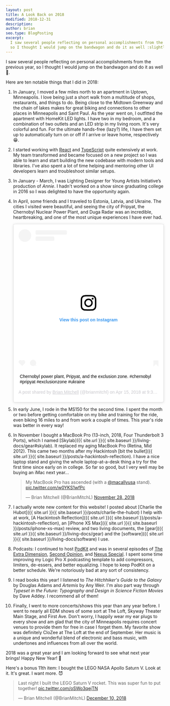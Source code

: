 ```yaml
---
layout: post
title: A Look Back on 2018
modified: 2018-12-31
description: 
author: brian
seo.type: BlogPosting
excerpt:
  I saw several people reflecting on personal accomplishments from the previous year,
  so I thought I would jump on the bandwagon and do it as well :slightly_smiling_face:.
---
```


I saw several people reflecting on personal accomplishments from the previous year,
so I thought I would jump on the bandwagon and do it as well :slightly_smiling_face:.

Here are ten notable things that I did in 2018:

1. In January, I moved a few miles north to an apartment in Uptown, Minneapolis.
I love being just a short walk from a multitude of shops, restaurants, and things to do.
Being close to the Midtown Greenway and the chain of lakes makes for great biking
and connections to other places in Minneapolis and Saint Paul.
As the year went on, I outfitted the apartment with HomeKit LED lights. I have two
in my bedroom, and a combination of two outlets and an LED strip in my living room.
It's very colorful and fun. For the ultimate hands-free (lazy?) life, I have them
set up to automatically turn on or off if I arrive or leave home, respectively :grin:.

2. I started working with [React](https://reactjs.org) and
[TypeScript](https://www.typescriptlang.org) quite extensively at work. My team
transformed and became focused on a new project so I was able to learn and start
building the new codebase with modern tools and libraries. I've also spent a lot of
time helping and mentoring other UI developers learn and troubleshoot similar setups.

3. In January - March, I was Lighting Designer for Young Artists Initiative’s production
of _Annie_. I hadn't worked on a show since graduating college in 2016 so I was delighted
to have the opportunity again.

4. In April, some friends and I traveled to Estonia, Latvia, and Ukraine. The cities I
visited were beautiful, and seeing the city of Pripyat, the Chernobyl Nuclear Power
Plant, and Duga Radar was an incredible, heartbreaking, and one of the most unique experiences
I have ever had.

    <blockquote class="instagram-media" data-instgrm-captioned data-instgrm-permalink="https://www.instagram.com/p/BhmRS-CHmPF/?utm_source=ig_embed&amp;utm_medium=loading" data-instgrm-version="12" style=" background:#FFF; border:0; border-radius:3px; box-shadow:0 0 1px 0 rgba(0,0,0,0.5),0 1px 10px 0 rgba(0,0,0,0.15); margin: 1px; max-width:540px; min-width:326px; padding:0; width:99.375%; width:-webkit-calc(100% - 2px); width:calc(100% - 2px);"><div style="padding:16px;"> <a href="https://www.instagram.com/p/BhmRS-CHmPF/?utm_source=ig_embed&amp;utm_medium=loading" style=" background:#FFFFFF; line-height:0; padding:0 0; text-align:center; text-decoration:none; width:100%;" target="_blank"> <div style=" display: flex; flex-direction: row; align-items: center;"> <div style="background-color: #F4F4F4; border-radius: 50%; flex-grow: 0; height: 40px; margin-right: 14px; width: 40px;"></div> <div style="display: flex; flex-direction: column; flex-grow: 1; justify-content: center;"> <div style=" background-color: #F4F4F4; border-radius: 4px; flex-grow: 0; height: 14px; margin-bottom: 6px; width: 100px;"></div> <div style=" background-color: #F4F4F4; border-radius: 4px; flex-grow: 0; height: 14px; width: 60px;"></div></div></div><div style="padding: 19% 0;"></div><div style="display:block; height:50px; margin:0 auto 12px; width:50px;"><svg width="50px" height="50px" viewBox="0 0 60 60" version="1.1" xmlns="https://www.w3.org/2000/svg" xmlns:xlink="https://www.w3.org/1999/xlink"><g stroke="none" stroke-width="1" fill="none" fill-rule="evenodd"><g transform="translate(-511.000000, -20.000000)" fill="#000000"><g><path d="M556.869,30.41 C554.814,30.41 553.148,32.076 553.148,34.131 C553.148,36.186 554.814,37.852 556.869,37.852 C558.924,37.852 560.59,36.186 560.59,34.131 C560.59,32.076 558.924,30.41 556.869,30.41 M541,60.657 C535.114,60.657 530.342,55.887 530.342,50 C530.342,44.114 535.114,39.342 541,39.342 C546.887,39.342 551.658,44.114 551.658,50 C551.658,55.887 546.887,60.657 541,60.657 M541,33.886 C532.1,33.886 524.886,41.1 524.886,50 C524.886,58.899 532.1,66.113 541,66.113 C549.9,66.113 557.115,58.899 557.115,50 C557.115,41.1 549.9,33.886 541,33.886 M565.378,62.101 C565.244,65.022 564.756,66.606 564.346,67.663 C563.803,69.06 563.154,70.057 562.106,71.106 C561.058,72.155 560.06,72.803 558.662,73.347 C557.607,73.757 556.021,74.244 553.102,74.378 C549.944,74.521 548.997,74.552 541,74.552 C533.003,74.552 532.056,74.521 528.898,74.378 C525.979,74.244 524.393,73.757 523.338,73.347 C521.94,72.803 520.942,72.155 519.894,71.106 C518.846,70.057 518.197,69.06 517.654,67.663 C517.244,66.606 516.755,65.022 516.623,62.101 C516.479,58.943 516.448,57.996 516.448,50 C516.448,42.003 516.479,41.056 516.623,37.899 C516.755,34.978 517.244,33.391 517.654,32.338 C518.197,30.938 518.846,29.942 519.894,28.894 C520.942,27.846 521.94,27.196 523.338,26.654 C524.393,26.244 525.979,25.756 528.898,25.623 C532.057,25.479 533.004,25.448 541,25.448 C548.997,25.448 549.943,25.479 553.102,25.623 C556.021,25.756 557.607,26.244 558.662,26.654 C560.06,27.196 561.058,27.846 562.106,28.894 C563.154,29.942 563.803,30.938 564.346,32.338 C564.756,33.391 565.244,34.978 565.378,37.899 C565.522,41.056 565.552,42.003 565.552,50 C565.552,57.996 565.522,58.943 565.378,62.101 M570.82,37.631 C570.674,34.438 570.167,32.258 569.425,30.349 C568.659,28.377 567.633,26.702 565.965,25.035 C564.297,23.368 562.623,22.342 560.652,21.575 C558.743,20.834 556.562,20.326 553.369,20.18 C550.169,20.033 549.148,20 541,20 C532.853,20 531.831,20.033 528.631,20.18 C525.438,20.326 523.257,20.834 521.349,21.575 C519.376,22.342 517.703,23.368 516.035,25.035 C514.368,26.702 513.342,28.377 512.574,30.349 C511.834,32.258 511.326,34.438 511.181,37.631 C511.035,40.831 511,41.851 511,50 C511,58.147 511.035,59.17 511.181,62.369 C511.326,65.562 511.834,67.743 512.574,69.651 C513.342,71.625 514.368,73.296 516.035,74.965 C517.703,76.634 519.376,77.658 521.349,78.425 C523.257,79.167 525.438,79.673 528.631,79.82 C531.831,79.965 532.853,80.001 541,80.001 C549.148,80.001 550.169,79.965 553.369,79.82 C556.562,79.673 558.743,79.167 560.652,78.425 C562.623,77.658 564.297,76.634 565.965,74.965 C567.633,73.296 568.659,71.625 569.425,69.651 C570.167,67.743 570.674,65.562 570.82,62.369 C570.966,59.17 571,58.147 571,50 C571,41.851 570.966,40.831 570.82,37.631"></path></g></g></g></svg></div><div style="padding-top: 8px;"> <div style=" color:#3897f0; font-family:Arial,sans-serif; font-size:14px; font-style:normal; font-weight:550; line-height:18px;"> View this post on Instagram</div></div><div style="padding: 12.5% 0;"></div> <div style="display: flex; flex-direction: row; margin-bottom: 14px; align-items: center;"><div> <div style="background-color: #F4F4F4; border-radius: 50%; height: 12.5px; width: 12.5px; transform: translateX(0px) translateY(7px);"></div> <div style="background-color: #F4F4F4; height: 12.5px; transform: rotate(-45deg) translateX(3px) translateY(1px); width: 12.5px; flex-grow: 0; margin-right: 14px; margin-left: 2px;"></div> <div style="background-color: #F4F4F4; border-radius: 50%; height: 12.5px; width: 12.5px; transform: translateX(9px) translateY(-18px);"></div></div><div style="margin-left: 8px;"> <div style=" background-color: #F4F4F4; border-radius: 50%; flex-grow: 0; height: 20px; width: 20px;"></div> <div style=" width: 0; height: 0; border-top: 2px solid transparent; border-left: 6px solid #f4f4f4; border-bottom: 2px solid transparent; transform: translateX(16px) translateY(-4px) rotate(30deg)"></div></div><div style="margin-left: auto;"> <div style=" width: 0px; border-top: 8px solid #F4F4F4; border-right: 8px solid transparent; transform: translateY(16px);"></div> <div style=" background-color: #F4F4F4; flex-grow: 0; height: 12px; width: 16px; transform: translateY(-4px);"></div> <div style=" width: 0; height: 0; border-top: 8px solid #F4F4F4; border-left: 8px solid transparent; transform: translateY(-4px) translateX(8px);"></div></div></div></a> <p style=" margin:8px 0 0 0; padding:0 4px;"> <a href="https://www.instagram.com/p/BhmRS-CHmPF/?utm_source=ig_embed&amp;utm_medium=loading" style=" color:#000; font-family:Arial,sans-serif; font-size:14px; font-style:normal; font-weight:normal; line-height:17px; text-decoration:none; word-wrap:break-word;" target="_blank">Chernobyl power plant, Pripyat, and the exclusion zone. #chernobyl #pripyat #exclusionzone #ukraine</a></p> <p style=" color:#c9c8cd; font-family:Arial,sans-serif; font-size:14px; line-height:17px; margin-bottom:0; margin-top:8px; overflow:hidden; padding:8px 0 7px; text-align:center; text-overflow:ellipsis; white-space:nowrap;">A post shared by <a href="https://www.instagram.com/brianmitchl/?utm_source=ig_embed&amp;utm_medium=loading" style=" color:#c9c8cd; font-family:Arial,sans-serif; font-size:14px; font-style:normal; font-weight:normal; line-height:17px;" target="_blank"> Brian Mitchell</a> (@brianmitchl) on <time style=" font-family:Arial,sans-serif; font-size:14px; line-height:17px;" datetime="2018-04-15T16:34:32+00:00">Apr 15, 2018 at 9:34am PDT</time></p></div></blockquote> <script async src="//www.instagram.com/embed.js"></script>

5. In early June, I rode in the MS150 for the second time. I spent the month or two
before getting comfortable on my bike and training for the ride, even biking 16 miles
to and from work a couple of times. This year's ride was better in every way!

6. In November I bought a MacBook Pro (13-inch, 2018, Four Thunderbolt 3 Ports), which I
named [Skylab]({{ site.url }}{{ site.baseurl }}/living-docs/gear#skylab). It replaced my
aging MacBook Pro (Retina, Mid 2012). This came two months after my Hackintosh
[bit the bullet]({{ site.url }}{{ site.baseurl }}/posts/a-hackintosh-reflection). I have a nice
laptop stand and giving the whole laptop-at-a-desk thing a try for the first time since early
on in college. So far so good, but I very well may be buying an iMac next year...
    <blockquote class="twitter-tweet" data-lang="en" data-dnt="true"><p lang="en" dir="ltr">My MacBook Pro has ascended (with a <a href="https://twitter.com/macallyusa?ref_src=twsrc%5Etfw">@macallyusa</a> stand). <a href="https://t.co/w0YKS1wfPc">pic.twitter.com/w0YKS1wfPc</a></p>&mdash; Brian Mitchell (@BrianMitchL) <a href="https://twitter.com/BrianMitchL/status/1067574204592050177?ref_src=twsrc%5Etfw">November 28, 2018</a></blockquote><script async src="https://platform.twitter.com/widgets.js" charset="utf-8"></script>

7. I actually wrote new content for this website! I posted about
[Charlie the Hubot]({{ site.url }}{{ site.baseurl }}/posts/charlie-the-hubot) I help
with at work, [A Hackintosh Reflection]({{ site.url }}{{ site.baseurl }}/posts/a-hackintosh-reflection),
an [iPhone X<span class="small-caps">S</span> Max]({{ site.url }}{{ site.baseurl }}/posts/iphone-xs-max)
review, and two living documents, the [gear]({{ site.url }}{{ site.baseurl }}/living-docs/gear)
and the [software]({{ site.url }}{{ site.baseurl }}/living-docs/software) I use.

8. Podcasts: I continued to host [PodKit](http://thenexus.tv/category/pk/) and was in several
episodes of [The Extra Dimension](http://thenexus.tv/category/ted/),
[Second Opinion](http://thenexus.tv/category/so/), and
[Nexus Special](http://thenexus.tv/category/ns/). I spent some time
improving my Logic Pro X podcasting template to add compressors, limiters, de-essers, and
better equalizing. I hope to keep PodKit on a better schedule. We're notoriously bad at
any sort of consistency.

9. I read books this year! I listened to _The Hitchhiker's Guide to the Galaxy_ by Douglas
Adams and _Artemis_ by Any Weir. I'm also part way through _Typeset in the Future: Typography
and Design in Science Fiction Movies_ by Dave Addey. I recommend all of them!

10. Finally, I went to more concerts/shows this year than any year before. I went to nearly
all EDM shows of some sort at The Loft, Skyway Theater Main Stage, and First Ave. Don't worry,
I happily wear my ear plugs to every show and am glad that the city of Minneapolis requires concert
venues to provide them for free in case I forget them. My favorite show was definitely CloZee at
The Loft at the end of September. Her music is a unique and wonderful blend of electronic and
bass music, with undertones and influences from all over the world.

2018 was a great year and I am looking forward to see what next year brings! Happy New Year! :tada:

Here's a bonus 11th item:
I bought the LEGO NASA Apollo Saturn V. Look at it. It's great. I want more. :smiling_imp:

<blockquote class="twitter-tweet" data-lang="en" data-dnt="true"><p lang="en" dir="ltr">Last night I built the LEGO Saturn V rocket. This was super fun to put together! <a href="https://t.co/oSWo3qejTN">pic.twitter.com/oSWo3qejTN</a></p>&mdash; Brian Mitchell (@BrianMitchL) <a href="https://twitter.com/BrianMitchL/status/1072132081289809920?ref_src=twsrc%5Etfw">December 10, 2018</a></blockquote><script async src="https://platform.twitter.com/widgets.js" charset="utf-8"></script> 